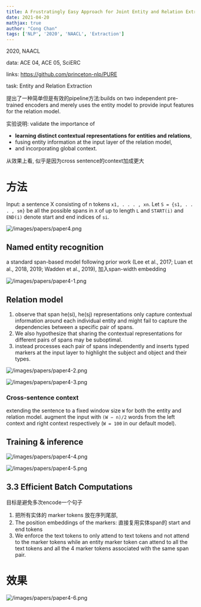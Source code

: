 ```yaml
---
title: A Frustratingly Easy Approach for Joint Entity and Relation Extraction
date: 2021-04-20
mathjax: true
author: "Cong Chan"
tags: ['NLP', '2020', 'NAACL', 'Extraction']
---
```


2020, NAACL 

data: ACE 04, ACE 05, SciERC

links: https://github.com/princeton-nlp/PURE

task: Entity and Relation Extraction

<!-- more -->

提出了一种简单但是有效的pipeline方法:builds on two independent pre-trained encoders and merely uses the entity model to provide input features for the relation model.

实验说明: validate the importance of 

- **learning distinct contextual representations for entities and relations**,
- fusing entity information at the input layer of the relation model,
- and incorporating global context.

从效果上看, 似乎是因为cross sentence的context加成更大

# 方法

Input: a sentence X consisting of n tokens `x1, . . . , xn`. Let `S = {s1, . . . , sm}` be all the possible spans in `X` of up to length `L` and `START(i)` and `END(i)` denote start and end indices of `si`.

![/images/papers/paper4.png](/images/papers/paper4.png)

## Named entity recognition

a standard span-based model following prior work (Lee et al., 2017; Luan et al., 2018, 2019; Wadden et al., 2019), 加入span-width embedding

![/images/papers/paper4-1.png](/images/papers/paper4-1.png)

## Relation model

1. observe that span he(si), he(sj) representations only capture contextual information around each individual entity and might fail to capture the dependencies between a specific pair of spans. 
2. We also hypothesize that sharing the contextual representations for different pairs of spans may be suboptimal.
3. instead processes each pair of spans independently and inserts typed markers at the input layer to highlight the subject and object and their types.

![/images/papers/paper4-2.png](/images/papers/paper4-2.png)

![/images/papers/paper4-3.png](/images/papers/paper4-3.png)

### Cross-sentence context

extending the sentence to a fixed window size `W` for both the entity and relation model. augment the input with `(W − n)/2` words from the left context and right context respectively (`W = 100` in our default model).

## Training & inference

![/images/papers/paper4-4.png](/images/papers/paper4-4.png)

![/images/papers/paper4-5.png](/images/papers/paper4-5.png)

## 3.3 Efficient Batch Computations

目标是避免多次encode一个句子

1. 把所有实体的 marker tokens 放在序列尾部, 
2. The position embeddings of the markers: 直接复用实体span的 start and end tokens
3. We enforce the text tokens to only attend to text tokens and not attend to the marker tokens while an entity marker token can attend to all the text tokens and all the 4 marker tokens associated with the same span pair.

# 效果

![/images/papers/paper4-6.png](/images/papers/paper4-6.png)